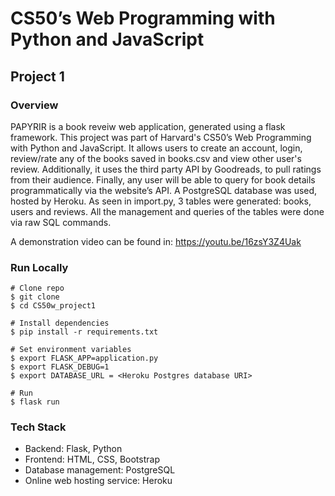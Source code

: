 # CS50’s Web Programming with Python and JavaScript
## Project 1
### Overview
PAPYRIR is a book reveiw web application, generated using a flask framework. This project was part of Harvard's CS50’s Web Programming with Python and JavaScript. It allows users to create an account, login, review/rate any of the books saved in books.csv and view other user's review. Additionally, it uses the third party API by Goodreads, to pull ratings from their audience. Finally, any user will be able to query for book details programmatically via the website’s API. A PostgreSQL database was used, hosted by Heroku. As seen in import.py, 3 tables were generated: books, users and reviews. All the management and queries of the tables were done via raw SQL commands.

A demonstration video can be found in:  https://youtu.be/16zsY3Z4Uak

### Run Locally
``` 
# Clone repo
$ git clone 
$ cd CS50w_project1

# Install dependencies
$ pip install -r requirements.txt

# Set environment variables
$ export FLASK_APP=application.py 
$ export FLASK_DEBUG=1
$ export DATABASE_URL = <Heroku Postgres database URI>

# Run
$ flask run
```
### Tech Stack
- Backend: Flask, Python
- Frontend: HTML, CSS, Bootstrap
- Database management: PostgreSQL
- Online web hosting service: Heroku
